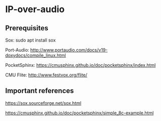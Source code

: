 # IP-over-audio

## Prerequisites

Sox: sudo apt install sox

Port-Audio: http://www.portaudio.com/docs/v19-doxydocs/compile_linux.html

PocketSphinx: https://cmusphinx.github.io/doc/pocketsphinx/index.html

CMU Flite: http://www.festvox.org/flite/

## Important references

https://sox.sourceforge.net/sox.html

https://cmusphinx.github.io/doc/pocketsphinx/simple_8c-example.html
